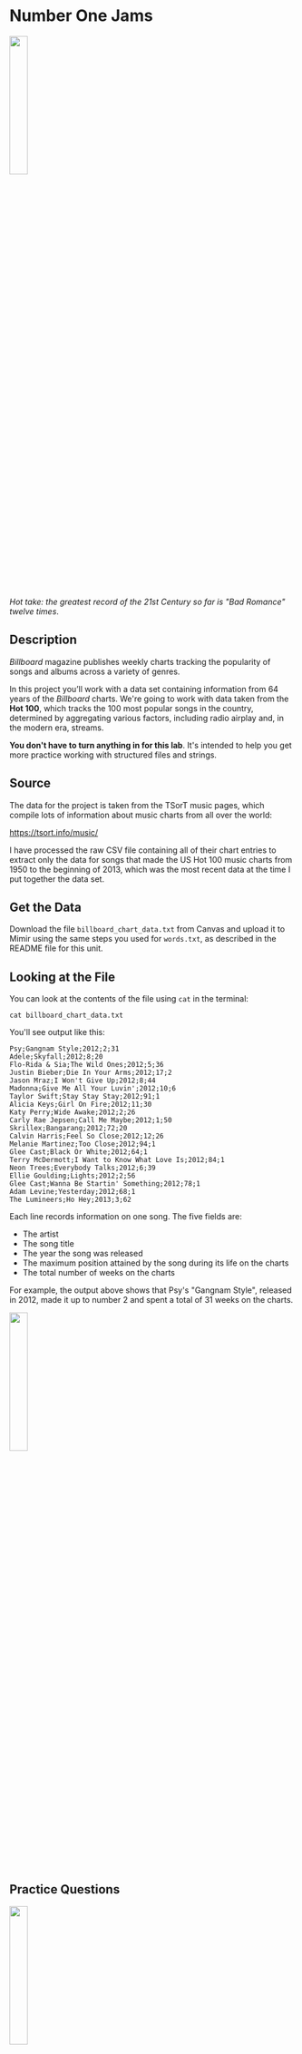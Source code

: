 # Number One Jams

<img src="https://upload.wikimedia.org/wikipedia/en/c/cc/Lady_Gaga_-_Bad_Romance.png" width="25%" />

*Hot take: the greatest record of the 21st Century so far is "Bad Romance" twelve times*.

## Description
*Billboard* magazine publishes weekly charts tracking the popularity of songs and albums across a variety of genres. 

In this project you’ll work with a data set containing information from 64 years of the *Billboard* charts.
We're going to work with data taken from the **Hot 100**, which tracks the 100 most popular songs in the country, determined
by aggregating various factors, including radio airplay and, in the modern era, streams.

**You don't have to turn anything in for this lab**. It's intended to help you get more practice working with structured files and strings.

## Source
The data for the project is taken from the TSorT music pages, which compile lots of information about music charts from all over the world:

https://tsort.info/music/

I have processed the raw CSV file containing all of their chart entries to extract only the data for songs that made the US Hot 100 
music charts from 1950 to the beginning of 2013, which was the most recent data at the time I put together the data set.


## Get the Data

Download the file `billboard_chart_data.txt` from Canvas and upload it to Mimir using the same steps you used for `words.txt`, as
described in the README file for this unit.

## Looking at the File

You can look at the contents of the file using `cat` in the terminal:
```
cat billboard_chart_data.txt
```
You'll see output like this:
```
Psy;Gangnam Style;2012;2;31
Adele;Skyfall;2012;8;20
Flo-Rida & Sia;The Wild Ones;2012;5;36
Justin Bieber;Die In Your Arms;2012;17;2
Jason Mraz;I Won't Give Up;2012;8;44
Madonna;Give Me All Your Luvin';2012;10;6
Taylor Swift;Stay Stay Stay;2012;91;1
Alicia Keys;Girl On Fire;2012;11;30
Katy Perry;Wide Awake;2012;2;26
Carly Rae Jepsen;Call Me Maybe;2012;1;50
Skrillex;Bangarang;2012;72;20
Calvin Harris;Feel So Close;2012;12;26
Melanie Martinez;Too Close;2012;94;1
Glee Cast;Black Or White;2012;64;1
Terry McDermott;I Want to Know What Love Is;2012;84;1
Neon Trees;Everybody Talks;2012;6;39
Ellie Goulding;Lights;2012;2;56
Glee Cast;Wanna Be Startin' Something;2012;78;1
Adam Levine;Yesterday;2012;68;1
The Lumineers;Ho Hey;2013;3;62
```

Each line records information on one song. The five fields are:
- The artist
- The song title
- The year the song was released
- The maximum position attained by the song during its life on the charts
- The total number of weeks on the charts

For example, the output above shows that Psy's "Gangnam Style", released in 2012, made it up to number 2 and spent a total of 31 weeks
 on the charts.
 
 <img src="https://upload.wikimedia.org/wikipedia/en/a/ad/Gangnam_Style_Official_Cover.png" width="25%" />
 
## Practice Questions
<img src="https://upload.wikimedia.org/wikipedia/en/f/f5/Elvis_Presley_LPM-1254_Album_Cover.jpg" width="25%" />

1. How many songs are in the entire data set?

2. Which artist has more all-time chart appearances: Prince or Madonna?

3. Find and print all of the number one hits by Elvis Presley.

4. Which song spent the greatest total number of weeks on the charts?

5. A major change in the charts took place in late 1991, when *Billboard* switched to using Nielsen’s SoundScan 
technology to automatically track radio play of songs. Prior to 1991, song popularity was determined from surveys filled 
out by radio stations. It’s been said that the switch to SoundScan led to popular songs remaining on the charts longer
than the old survey system. Determine if this is empirically true by calculating the average time spent on the charts
for songs released in 1991 or earlier and songs released in 1992 or later.
